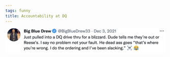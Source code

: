 ```yaml
---
tags: funny
title: Accountability at DQ
---
```


![dqorder.png](https://raw.githubusercontent.com/muneer78/muneer78.github.io/master/images/dqorder.png)
